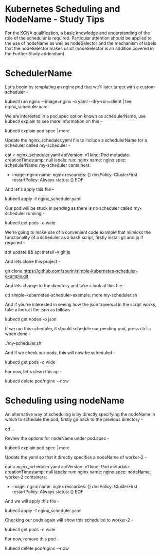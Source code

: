 # Kubernetes Scheduling and NodeName - Study Tips
For the KCNA qualification, a basic knowledge and understanding of the role of the scheduler is required. Particular attention should be applied to the use of nodeName as well as nodeSelector and the mechanism of labels that the nodeSelector makes us of (nodeSelector is an addition covered in the Further Study addendum).

# SchedulerName
Let's begin by templating an nginx pod that we'll later target with a custom scheduler -

kubectl run nginx --image=nginx -o yaml --dry-run=client | tee nginx_scheduler.yaml

We are interested in a pod.spec option known as schedulerName, use kubectl explain to see more information on this -

kubectl explain pod.spec | more

Update the nginx_scheduler.yaml file to include a schedulerName for a scheduler called my-scheduler -

cat <<EOF > nginx_scheduler.yaml
apiVersion: v1
kind: Pod
metadata:
  creationTimestamp: null
  labels:
    run: nginx
  name: nginx
spec:
  schedulerName: my-scheduler
  containers:
  - image: nginx
    name: nginx
    resources: {}
  dnsPolicy: ClusterFirst
  restartPolicy: Always
status: {}
EOF

And let's apply this file -

kubectl apply -f nginx_scheduler.yaml

Our pod will be stuck in pending as there is no scheduler called my-scheduler running -

kubectl get pods -o wide

We're going to make use of a convenient code example that mimicks the functionality of a scheduler as a bash script, firstly install git and jq if required -

apt update && apt install -y git jq

And lets clone this project -

git clone https://github.com/spurin/simple-kubernetes-scheduler-example.git

And lets change to the directory and take a look at this file -

cd simple-kubernetes-scheduler-example; more my-scheduler.sh

And if you're interested in seeing how the json traversal in the script works, take a look at the json as follows -

kubectl get nodes -o json

If we run this scheduler, it should schedule our pending pod, press ctrl-c when done -

./my-scheduler.sh

And if we check our pods, this will now be scheduled -

kubectl get pods -o wide

For now, let's clean this up -

kubectl delete pod/nginx --now


# Scheduling using nodeName
An alternative way of scheduling is by directly specifying the nodeName in which to schedule the pod, firstly go back to the previous directory -

cd ..

Review the options for nodeName under pod.spec -

kubectl explain pod.spec | more

Update the yaml so that it directly specifies a nodeName of worker-2 -

cat <<EOF > nginx_scheduler.yaml
apiVersion: v1
kind: Pod
metadata:
  creationTimestamp: null
  labels:
    run: nginx
  name: nginx
spec:
  nodeName: worker-2
  containers:
  - image: nginx
    name: nginx
    resources: {}
  dnsPolicy: ClusterFirst
  restartPolicy: Always
status: {}
EOF

And we will apply this file -

kubectl apply -f nginx_scheduler.yaml

Checking our pods again will show this scheduled to worker-2 -

kubectl get pods -o wide

For now, remove this pod -

kubectl delete pod/nginx --now